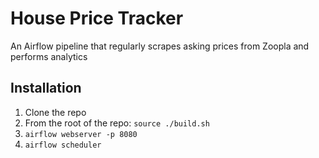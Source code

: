 # House Price Tracker
An Airflow pipeline that regularly scrapes asking prices from Zoopla and performs analytics

## Installation
1. Clone the repo
2. From the root of the repo: ```source ./build.sh```
3. ```airflow webserver -p 8080```
4. ```airflow scheduler```